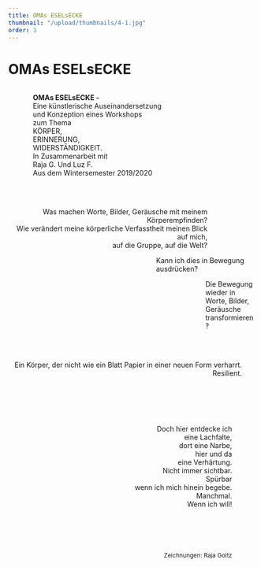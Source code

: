 ```yaml
---
title: OMAs ESELsECKE
thumbnail: "/upload/thumbnails/4-1.jpg"
order: 1
---
```

# OMAs ESELsECKE

<img :src="$withBase('/upload/4-1.jpg')" style="  margin-left: auto;margin-right: auto;max-width:1024px; display: block;"> 




<p style="text-align:left;margin-left: 50px;"><b>OMAs ESELsECKE -</b>  
<br>
Eine künstlerische Auseinandersetzung<br>
und Konzeption eines Workshops<br>
zum Thema<br>
KÖRPER,<br>
ERINNERUNG,<br>
WIDERSTÄNDIGKEIT.<br>
In Zusammenarbeit mit<br>
Raja G. Und Luz F.<br>
Aus dem Wintersemester 2019/2020<br>
<br>
</p>

<img :src="$withBase('/upload/4-2.jpg')" style="  margin-left: auto;margin-right: 50px;max-width:500px; display: block;">

<p style="text-align:right;margin-right: 100px;"><br>
Was machen Worte, Bilder, Geräusche mit meinem Körperempfinden? <br>
Wie verändert meine körperliche Verfasstheit meinen Blick auf mich,<br>
auf die Gruppe, auf die Welt?<br> </p>
<p style="text-align:left;margin-left: 300px;">
Kann ich dies in Bewegung ausdrücken? </p>
<p style="text-align:left;margin-left: 400px;">
Die Bewegung wieder in Worte, Bilder, Geräusche transformieren?<br><br><br>
</p>

<img :src="$withBase('/upload/4-4.jpg')" style="  margin-left:50px ;margin-right: auto;max-width:500px; display: block;">


<p style="text-align:right;margin-right: 30px;">
Ein Körper, der nicht wie ein Blatt Papier in einer neuen Form verharrt. Resilient. <br><br>
</p>
<img :src="$withBase('/upload/4-5.jpg')" style="  margin-left: auto ;margin-right: 100px;max-width:600px; display: block;">


<p style="text-align:right;margin-right: 50px;">
<br><br><br>
Doch hier entdecke ich <br>
eine Lachfalte, <br>
dort eine Narbe, <br>
hier und da <br>
eine Verhärtung. <br>
Nicht immer sichtbar. <br>
Spürbar <br>
wenn ich mich hinein begebe. <br>
Manchmal. <br>
Wenn ich will!<br>
</p>

<div style="text-align: center;">
<img :src="$withBase('/upload/4-6.jpg')" style="max-width:600px; display: inline-block; vertical-align: top;">
<img :src="$withBase('/upload/4-7.png')" style="max-width:600px; display: inline-block; vertical-align: top;">
</div>
<p style=" font-size: 12px; text-align:right;margin-right: 50px;">
<br> <br> <br>
Zeichnungen: Raja Goltz</p> 









